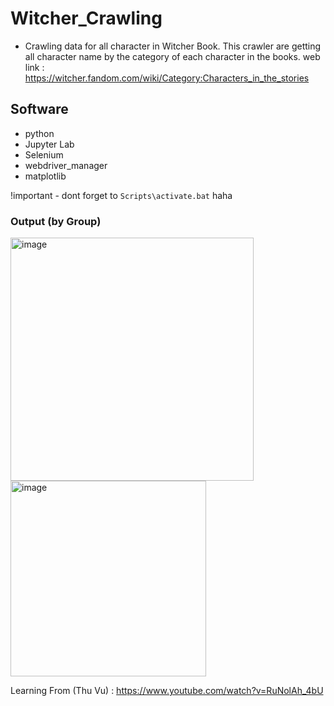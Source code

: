# Witcher_Crawling
- Crawling data for all character in Witcher Book. This crawler are getting all character name by the category of each character in the books.
web link : https://witcher.fandom.com/wiki/Category:Characters_in_the_stories

## Software
- python
- Jupyter Lab
- Selenium
- webdriver_manager
- matplotlib

!important - dont forget to <code>Scripts\activate.bat</code> haha


### Output (by Group)
<div>
<img width="389" alt="image" src="https://user-images.githubusercontent.com/58935865/180159756-34b156df-c96d-42ad-9cc7-7fc6fd79a48e.png">
<img width="313" alt="image" src="https://user-images.githubusercontent.com/58935865/180159853-5f5a2339-ba07-4cc2-8dee-b673c0cf6cbe.png">
</div>

Learning From (Thu Vu) : https://www.youtube.com/watch?v=RuNolAh_4bU
